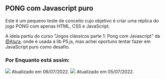 ## PONG com Javascript puro
Este é um pequeno teste de conceito cujo objetivo é criar uma réplica do jogo PONG com apenas HTML, CSS e JavaScript.

A ideia partiu do curso "Jogos clássicos parte 1: Pong com Javascript" da <a href="https://www.alura.com.br/">@Alura</a>, onde é usada a lib P5.js, mas achei oportuno tentar fazer em JavaScript puro como desafio.

### Por Enquanto está assim:
<img src="https://media.giphy.com/media/nZErG2gwnJtytU6BIL/giphy.gif">
Atualizado em 06/07/2022.

<img src="https://media.giphy.com/media/0k8dO7x7uylWYQ3C3y/giphy.gif">
Atualizado em 05/07/2022.
